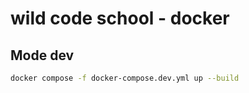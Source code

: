 # wild code school - docker

## Mode dev

```bash
docker compose -f docker-compose.dev.yml up --build       
```
